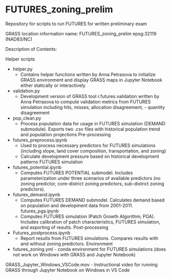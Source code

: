# FUTURES_zoning_prelim
Repository for scripts to run FUTURES for written preliminary exam

GRASS location information
name: FUTURES_zoning_prelim
epsg:32119 (NAD83/NC)

Description of Contents:  

Helper scripts
- helper.py
    - Contains helper functions written by Anna Petrasova to initialize GRASS environment and display GRASS maps in Jupyter Notebook either statically or interactively
- validation.py
    - Development version of GRASS tool r.futures.validation written by Anna Petrasova to compute validation metrics from FUTURES simulation including hits, misses, allocation disagreement, - quantity disagreement
- pop_clean.py
    - Process population data for usage in FUTURES simulation (DEMAND submodule). Exports two .csv files with historical population trend and population projections
Pre-processing
- futures_preprocess.ipynb
    - Used to process necessary predictors for FUTURES simulations (including slope, land cover composition, transportation, and zoning)
    - Calculate development pressure based on historical development patterns
FUTURES simulation
- futures_potential.ipynb
    - Computes FUTURES POTENTIAL submodel. Includes parameterization under three scenarios of available predictors (no zoning predictor, core-district zoning predictors, sub-district zoning predictors).
- futures_demand.ipynb
    - Computes FUTURES DEMAND submodel. Calculates demand based on population and development data from 2001-2011.
futures_pga.ipynb
    - Computes FUTURES simulation (Patch Growth Algorithm; PGA). Includes calibration of patch characteristics, FUTURES simulation, and exporting of results.
Post-processing
- Futures_postprocess.ipynb
    - Report results from FUTURES simulations. Compares results with and without zoning predictors.
Environment
- futures_zoning.yml - conda environment for FUTURES simulations (does not work on Windows with GRASS and Jupyter Notebook)

GRASS_Jupyter_Windows_VSCode.mov - Instructional video for running GRASS through Jupyter Notebook on Windows in VS Code 
